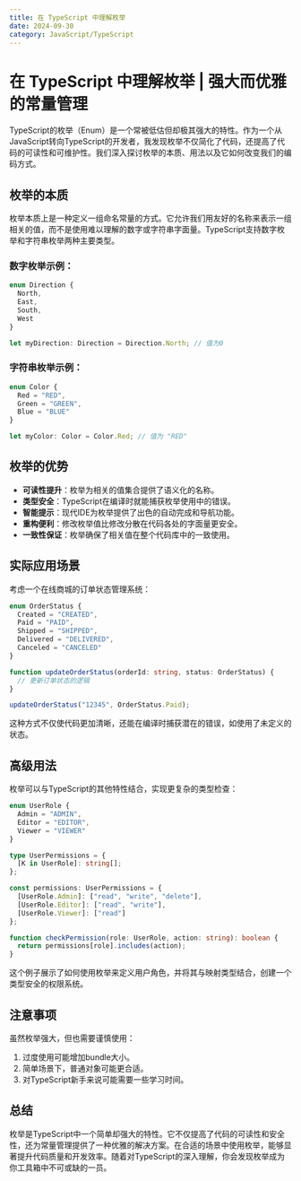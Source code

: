 ```yaml
---
title: 在 TypeScript 中理解枚举
date: 2024-09-30
category: JavaScript/TypeScript
---
```


# 在 TypeScript 中理解枚举 | 强大而优雅的常量管理

TypeScript的枚举（Enum）是一个常被低估但却极其强大的特性。作为一个从JavaScript转向TypeScript的开发者，我发现枚举不仅简化了代码，还提高了代码的可读性和可维护性。我们深入探讨枚举的本质、用法以及它如何改变我们的编码方式。

## 枚举的本质

枚举本质上是一种定义一组命名常量的方式。它允许我们用友好的名称来表示一组相关的值，而不是使用难以理解的数字或字符串字面量。TypeScript支持数字枚举和字符串枚举两种主要类型。

### 数字枚举示例：

```typescript
enum Direction {
  North,
  East,
  South,
  West
}

let myDirection: Direction = Direction.North; // 值为0
```

### 字符串枚举示例：

```typescript
enum Color {
  Red = "RED",
  Green = "GREEN",
  Blue = "BLUE"
}

let myColor: Color = Color.Red; // 值为 "RED"
```

## 枚举的优势

- **可读性提升**：枚举为相关的值集合提供了语义化的名称。
- **类型安全**：TypeScript在编译时就能捕获枚举使用中的错误。
- **智能提示**：现代IDE为枚举提供了出色的自动完成和导航功能。
- **重构便利**：修改枚举值比修改分散在代码各处的字面量更安全。
- **一致性保证**：枚举确保了相关值在整个代码库中的一致使用。

## 实际应用场景

考虑一个在线商城的订单状态管理系统：

```typescript
enum OrderStatus {
  Created = "CREATED",
  Paid = "PAID",
  Shipped = "SHIPPED",
  Delivered = "DELIVERED",
  Canceled = "CANCELED"
}

function updateOrderStatus(orderId: string, status: OrderStatus) {
  // 更新订单状态的逻辑
}

updateOrderStatus("12345", OrderStatus.Paid);
```

这种方式不仅使代码更加清晰，还能在编译时捕获潜在的错误，如使用了未定义的状态。

## 高级用法

枚举可以与TypeScript的其他特性结合，实现更复杂的类型检查：

```typescript
enum UserRole {
  Admin = "ADMIN",
  Editor = "EDITOR",
  Viewer = "VIEWER"
}

type UserPermissions = {
  [K in UserRole]: string[];
};

const permissions: UserPermissions = {
  [UserRole.Admin]: ["read", "write", "delete"],
  [UserRole.Editor]: ["read", "write"],
  [UserRole.Viewer]: ["read"]
};

function checkPermission(role: UserRole, action: string): boolean {
  return permissions[role].includes(action);
}
```

这个例子展示了如何使用枚举来定义用户角色，并将其与映射类型结合，创建一个类型安全的权限系统。

## 注意事项

虽然枚举强大，但也需要谨慎使用：

1. 过度使用可能增加bundle大小。 
2. 简单场景下，普通对象可能更合适。 
3. 对TypeScript新手来说可能需要一些学习时间。

## 总结

枚举是TypeScript中一个简单却强大的特性。它不仅提高了代码的可读性和安全性，还为常量管理提供了一种优雅的解决方案。在合适的场景中使用枚举，能够显著提升代码质量和开发效率。随着对TypeScript的深入理解，你会发现枚举成为你工具箱中不可或缺的一员。
